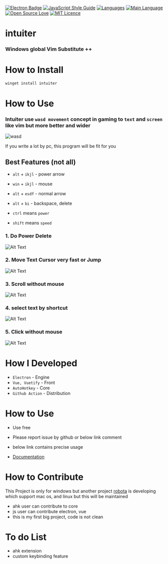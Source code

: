 [![Electron Badge](https://img.shields.io/badge/Electron-based-blue?logo=electron&logoColor=white)](https://electronjs.org/)
[![JavaScript Style Guide](https://img.shields.io/badge/code_style-standard-brightgreen.svg)](https://standardjs.com)
[![Languages](https://img.shields.io/github/languages/count/sungle3737/intuiter)](https://github.com/sungle3737/intuiter/blob/master/vue.config.js)
[![Main Language](https://img.shields.io/github/languages/top/sungle3737/intuiter)](https://github.com/sungle3737/intuiter/tree/master/resources/ahk)
[![Open Source Love](https://badges.frapsoft.com/os/v2/open-source.png?v=103)](https://github.com/ellerbrock/open-source-badges/)
[![MIT Licence](https://badges.frapsoft.com/os/mit/mit.svg?v=103)](https://github.com/sungle3737/intuiter/blob/master/LICENSE)

# intuiter

### Windows global Vim Substitute ++

# How to Install

```bash
winget install intuiter
```

# How to Use

### Intuiter use `wasd movement` concept in gaming to `text` and `screen` like vim but more better and wider

![wasd](https://images.pexels.com/photos/2755173/pexels-photo-2755173.jpeg?cs=srgb&dl=wasd-2755173.jpg)

If you write a lot by pc, this program will be fit for you

## Best Features (not all)

- `alt` + `ikjl` - power arrow
- `win` + `ikjl` - mouse
- `alt` + `esdf` - normal arrow
- `alt` + `bi` - backspace, delete

- `ctrl` means `power`
- `shift` means `speed`

### 1. Do Power Delete

![Alt Text](gif/delete.gif)

### 2. Move Text Cursor very fast or Jump

![Alt Text](gif/move.gif)

### 3. Scroll without mouse

![Alt Text](gif/scroll.gif)

### 4. select text by shortcut

![Alt Text](gif/select.gif)

### 5. Click without mouse

![Alt Text](gif/click.gif)

# How I Developed

- `Electron` - Engine
- `Vue, Vuetify` - Front
- `AutoHotkey` - Core
- `Github Action` - Distribution

# How to Use

- Use free
- Please report issue by github or below link comment
- below link contains precise usage

- [Documentation](https://images.pexels.com/photos/2755173/pexels-photo-2755173.jpeg?cs=srgb&dl=wasd-2755173.jpg)

# How to Contribute

This Project is only for windows but another project [robota]() is developing
which support mac os, and linux but this will be maintained

- ahk user can contribute to core
- js user can contribute electron, vue
- this is my first big project, code is not clean

# To do List

- ahk extension
- custom keybinding feature
